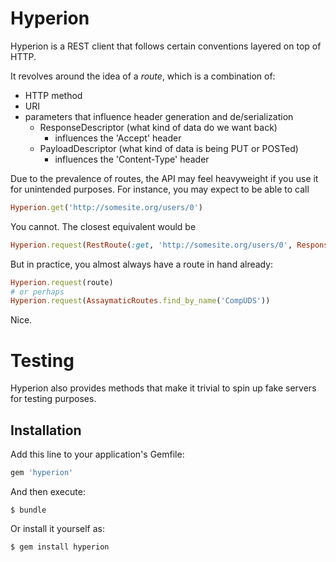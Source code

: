 # Hyperion

Hyperion is a REST client that follows certain conventions layered on top of HTTP.

It revolves around the idea of a _route_, which is a combination of:
- HTTP method
- URI
- parameters that influence header generation and de/serialization
  - ResponseDescriptor (what kind of data do we want back)
    - influences the 'Accept' header
  - PayloadDescriptor (what kind of data is being PUT or POSTed)
    - influences the 'Content-Type' header

Due to the prevalence of routes, the API may feel heavyweight if you use
it for unintended purposes. For instance, you may expect to be able to call

```ruby
Hyperion.get('http://somesite.org/users/0')
```

You cannot. The closest equivalent would be

```ruby
Hyperion.request(RestRoute(:get, 'http://somesite.org/users/0', ResponseDescriptor.new('user', 1, :json)))
```

But in practice, you almost always have a route in hand already:

```ruby
Hyperion.request(route)
# or perhaps
Hyperion.request(AssaymaticRoutes.find_by_name('CompUDS'))
```

Nice.

# Testing

Hyperion also provides methods that make it trivial to spin up fake servers for testing purposes.


## Installation

Add this line to your application's Gemfile:

```ruby
gem 'hyperion'
```

And then execute:

    $ bundle

Or install it yourself as:

    $ gem install hyperion

